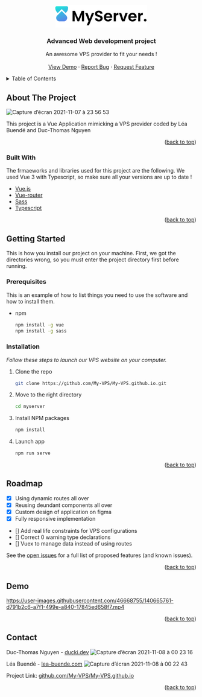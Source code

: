 <div id="top"></div>

<!-- PROJECT LOGO -->
<br />
<div align="center">
  
  <img src="myserver/src/assets/logo-text.png">
  <h3 align="center">Advanced Web development project</h3>
  <p align="center">
    An awesome VPS provider to fit your needs !
    <br />
    <br />
     <a href="#demo">View Demo</a>
    ·
    <a href="https://github.com/My-VPS/My-VPS.github.io/issues">Report Bug</a>
    ·
    <a href="https://github.com/My-VPS/My-VPS.github.io/issues">Request Feature</a>
  </p>
</div>



<!-- TABLE OF CONTENTS -->
<details>
  <summary>Table of Contents</summary>
  <ol>
    <li>
      <a href="#about-the-project">About The Project</a>
      <ul>
        <li><a href="#built-with">Built With</a></li>
      </ul>
    </li>
    <li>
      <a href="#getting-started">Getting Started</a>
      <ul>
        <li><a href="#installation">Installation</a></li>
      </ul>
    </li>
    <li><a href="#roadmap">Roadmap</a></li>
     <li><a href="#demo">Demo</a></li>
    <li><a href="#contributing">Contributing</a></li>
    <li><a href="#contact">Contact</a></li>
  </ol>
</details>



<!-- ABOUT THE PROJECT -->
## About The Project
<img width="939" alt="Capture d’écran 2021-11-07 à 23 56 53" src="https://user-images.githubusercontent.com/46668755/140665001-dca5f3da-d6ad-40fc-a301-62718579e42f.png">


This project is a Vue Application mimicking a VPS provider coded by Léa Buendé and Duc-Thomas Nguyen

<p align="right">(<a href="#top">back to top</a>)</p>



### Built With

The frmaeworks and libraries used for this project are the following. 
We used Vue 3 with Typescript, so make sure all your versions are up to date !

* [Vue.js](https://vuejs.org/)
* [Vue-router](https://router.vuejs.org/)
* [Sass](https://sass-lang.com/)
* [Typescript](https://www.typescriptlang.org/)

<p align="right">(<a href="#top">back to top</a>)</p>



<!-- GETTING STARTED -->
## Getting Started

This is how you install our project on your machine.
First, we got the directories wrong, so you must enter the project directory first before running.

### Prerequisites

This is an example of how to list things you need to use the software and how to install them.
* npm
  ```sh
  npm install -g vue
  npm install -g sass

  ```

### Installation

_Follow these steps to launch our VPS website on your computer._

1. Clone the repo
   ```sh
   git clone https://github.com/My-VPS/My-VPS.github.io.git
   ```
2. Move to the right directory
   ```sh
   cd myserver
   ```
3. Install NPM packages
   ```sh
   npm install
   ```
4. Launch app
   ```sh
   npm run serve
   ```

<p align="right">(<a href="#top">back to top</a>)</p>





<!-- ROADMAP -->
## Roadmap

- [x] Using dynamic routes all over
- [x] Reusing deundant components all over
- [x] Custom design of application on figma
- [x] Fully responsive implementation
- [] Add real life constraints for VPS configurations
- [] Correct 0 warning type declarations
- [] Vuex to manage data instead of using routes
 

See the [open issues](https://github.com/othneildrew/Best-README-Template/issues) for a full list of proposed features (and known issues).

<p align="right">(<a href="#top">back to top</a>)</p>


<!-- DEMO -->
## Demo
<div id="demo"></div>


https://user-images.githubusercontent.com/46668755/140665761-d791b2c6-a7f1-499e-a840-17845ed658f7.mp4




<p align="right">(<a href="#top">back to top</a>)</p>



<!-- CONTACT -->
## Contact

Duc-Thomas Nguyen - [ducki.dev](https://ducki.dev/)
<img height="100" alt="Capture d’écran 2021-11-08 à 00 23 16" src="https://user-images.githubusercontent.com/46668755/140665747-0d10a619-4070-4fbe-884c-85afd9ee99c7.png">

Léa Buendé - [lea-buende.com](https://lea-buende.com/#/)
<img height="100" alt="Capture d’écran 2021-11-08 à 00 22 43" src="https://user-images.githubusercontent.com/46668755/140665733-195253a8-9455-4c29-8ff0-ada7cb63f830.png">

Project Link: [github.com/My-VPS/My-VPS.github.io](https://github.com/My-VPS/My-VPS.github.io)

<p align="right">(<a href="#top">back to top</a>)</p>



